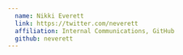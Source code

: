 ```yaml
---
  name: Nikki Everett
  link: https://twitter.com/neverett
  affiliation: Internal Communications, GitHub 
  github: neverett
---
```

